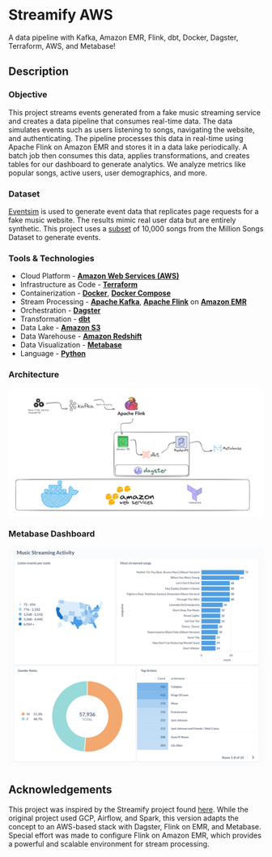 # Streamify AWS

A data pipeline with Kafka, Amazon EMR, Flink, dbt, Docker, Dagster, Terraform, AWS, and Metabase!

## Description

### Objective

This project streams events generated from a fake music streaming service and creates a data pipeline that consumes real-time data. The data simulates events such as users listening to songs, navigating the website, and authenticating. The pipeline processes this data in real-time using Apache Flink on Amazon EMR and stores it in a data lake periodically. A batch job then consumes this data, applies transformations, and creates tables for our dashboard to generate analytics. We analyze metrics like popular songs, active users, user demographics, and more.

### Dataset

[Eventsim](https://github.com/Interana/eventsim) is used to generate event data that replicates page requests for a fake music website. The results mimic real user data but are entirely synthetic. This project uses a [subset](http://millionsongdataset.com/pages/getting-dataset/#subset) of 10,000 songs from the Million Songs Dataset to generate events.

### Tools & Technologies

- Cloud Platform - [**Amazon Web Services (AWS)**](https://aws.amazon.com)
- Infrastructure as Code - [**Terraform**](https://www.terraform.io)
- Containerization - [**Docker**](https://www.docker.com), [**Docker Compose**](https://docs.docker.com/compose/)
- Stream Processing - [**Apache Kafka**](https://kafka.apache.org), [**Apache Flink**](https://flink.apache.org) on [**Amazon EMR**](https://aws.amazon.com/emr/)
- Orchestration - [**Dagster**](https://dagster.io)
- Transformation - [**dbt**](https://www.getdbt.com)
- Data Lake - [**Amazon S3**](https://aws.amazon.com/s3/)
- Data Warehouse - [**Amazon Redshift**](https://aws.amazon.com/redshift/)
- Data Visualization - [**Metabase**](https://www.metabase.com)
- Language - [**Python**](https://www.python.org)

### Architecture

<img src="images/architecture.png" alt="architecture" width="1000"/>

### Metabase Dashboard

<img src="images/metabase_dashboard.png" alt="dashboard" width="1000"/>

## Acknowledgements

This project was inspired by the Streamify project found [here](https://github.com/ankurchavda/streamify). While the original project used GCP, Airflow, and Spark, this version adapts the concept to an AWS-based stack with Dagster, Flink on EMR, and Metabase. Special effort was made to configure Flink on Amazon EMR, which provides a powerful and scalable environment for stream processing.
